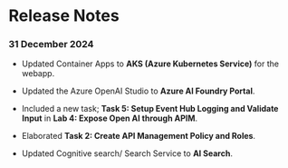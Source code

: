 # Release Notes

### 31 December 2024

- Updated Container Apps to **AKS (Azure Kubernetes Service)** for the webapp.

- Updated the Azure OpenAI Studio to **Azure AI Foundry Portal**.

- Included a new task; **Task 5: Setup Event Hub Logging and Validate Input** in **Lab 4: Expose Open AI through APIM**.

- Elaborated **Task 2: Create API Management Policy and Roles**.

- Updated Cognitive search/ Search Service to **AI Search**. 
